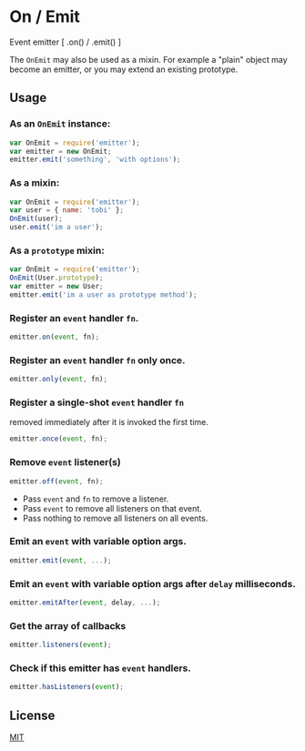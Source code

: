 # On / Emit

Event emitter [ .on() / .emit() ]

The `OnEmit` may also be used as a mixin.
For example a "plain" object may become an emitter,
or you may extend an existing prototype.


## Usage

### As an `OnEmit` instance:
 ```js
var OnEmit = require('emitter');
var emitter = new OnEmit;
emitter.emit('something', 'with options');
```

### As a mixin:
```js
var OnEmit = require('emitter');
var user = { name: 'tobi' };
OnEmit(user);
user.emit('im a user');
```

### As a `prototype` mixin:
```js
var OnEmit = require('emitter');
OnEmit(User.prototype);
var emitter = new User;
emitter.emit('im a user as prototype method');
```

### Register an `event` handler `fn`.
```js
emitter.on(event, fn);
```

### Register an `event` handler `fn` only once.
```js
emitter.only(event, fn);
```


### Register a single-shot `event` handler `fn`
removed immediately after it is invoked the first time.
```js
emitter.once(event, fn);
```


### Remove `event` listener(s)
```js
emitter.off(event, fn);
```

* Pass `event` and `fn` to remove a listener.
* Pass `event` to remove all listeners on that event.
* Pass nothing to remove all listeners on all events.


### Emit an `event` with variable option args.
```js
emitter.emit(event, ...);
```

### Emit an `event` with variable option args after `delay` milliseconds.
```js
emitter.emitAfter(event, delay, ...);
```


### Get the array of callbacks
```js
emitter.listeners(event);
```


### Check if this emitter has `event` handlers.
```js
emitter.hasListeners(event);
```


## License

[MIT](https://github.com/duzun/onemit/blob/master/LICENSE)
